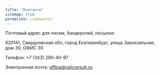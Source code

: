 ```yaml
---
title: "Контакты"
sitemap: true
permalink: /contacts/
---
```














Почтовый адрес для писем, бандеролей, посылок:

620141, Свердловская обл, город Екатеринбург, улица Завокзальная, дом 30, ОФИС 30



Телефон: +7 (343) 290-40-97



Электронная почта: office@railconsult.ru
